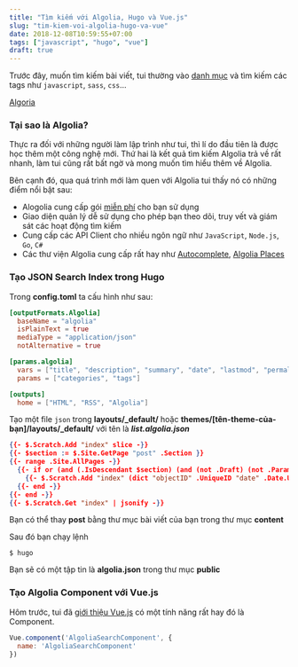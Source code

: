 ```yaml
---
title: "Tìm kiếm với Algolia, Hugo và Vue.js"
slug: "tim-kiem-voi-algolia-hugo-va-vue"
date: 2018-12-08T10:59:55+07:00
tags: ["javascript", "hugo", "vue"]
draft: true
---
```


Trước đây, muốn tìm kiếm bài viết, tui thường vào [danh mục](/tags) và tìm kiếm các tags như `javascript`, `sass`, `css`...

[Algoria](https://www.algolia.com/)

### Tại sao là Algolia?

Thực ra đối với những người làm lập trình như tui, thì lí do đầu tiên là được học thêm một công nghệ mới. Thứ hai là kết quả tìm kiếm Algolia trả về rất nhanh, làm tui cũng rất bất ngờ và mong muốn tìm hiểu thêm về Algolia. 

Bên cạnh đó, qua quá trình mới làm quen với Algolia tui thấy nó có những điểm nổi bật sau:

- Alogolia cung cấp gói [miễn phí](https://www.algolia.com/users/sign_up) cho bạn sử dụng
- Giao diện quản lý dễ sử dụng cho phép bạn theo dõi, truy vết và giám sát các hoạt động tìm kiếm
- Cung cấp các API Client cho nhiều ngôn ngữ như `JavaScript`, `Node.js`, `Go`, `C#`
- Các thư viện Algolia cung cấp rất hay như [Autocomplete](https://github.com/algolia/autocomplete.js), [Algolia Places](https://community.algolia.com/places/)

### Tạo JSON Search Index trong Hugo

Trong **config.toml** ta cấu hình như sau:

```toml
[outputFormats.Algolia]
  baseName = "algolia"
  isPlainText = true
  mediaType = "application/json"
  notAlternative = true

[params.algolia]
  vars = ["title", "description", "summary", "date", "lastmod", "permalink"]
  params = ["categories", "tags"]

[outputs]
  home = ["HTML", "RSS", "Algolia"]
```

Tạo một file `json` trong **layouts/_default/** hoặc **themes/[tên-theme-của-bạn]/layouts/_default/** với tên là ***list.algolia.json***

```json
{{- $.Scratch.Add "index" slice -}}
{{- $section := $.Site.GetPage "post" .Section }}
{{- range .Site.AllPages -}}
  {{- if or (and (.IsDescendant $section) (and (not .Draft) (not .Params.private))) $section.IsHome -}}
    {{- $.Scratch.Add "index" (dict "objectID" .UniqueID "date" .Date.UTC.Unix "description" .Description "dir" .Dir "expirydate" .ExpiryDate.UTC.Unix "fuzzywordcount" .FuzzyWordCount "keywords" .Keywords "kind" .Kind "lang" .Lang "lastmod" .Lastmod.UTC.Unix "permalink" .Permalink "publishdate" .PublishDate "readingtime" .ReadingTime "relpermalink" .RelPermalink "summary" .Summary "title" .Title "type" .Type "url" .URL "weight" .Weight "wordcount" .WordCount "section" .Section "tags" .Params.Tags "categories" .Params.Categories "authors" .Params.Authors)}}
  {{- end -}}
{{- end -}}
{{- $.Scratch.Get "index" | jsonify -}}
```

Bạn có thể thay **post** bằng thư mục bài viết của bạn trong thư mục **content**

Sau đó bạn chạy lệnh

```shell
$ hugo
```

Bạn sẽ có một tập tin là **algolia.json** trong thư mục **public**

### Tạo Algolia Component với Vue.js

Hôm trước, tui đã [giới thiệu Vue.js](/blog/bat-dau-voi-vue/) có một tính năng rất hay đó là Component.

```javascript
Vue.component('AlgoliaSearchComponent', {
  name: 'AlgoliaSearchComponent'
})
```
